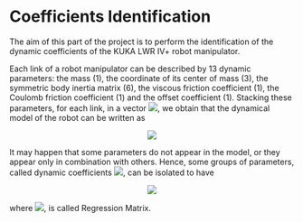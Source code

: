 # Coefficients Identification
The aim of this part of the project is to perform the identification of the dynamic coefficients of the KUKA LWR IV+ robot manipulator.


Each link of a robot manipulator can be described by 13 dynamic parameters: the mass (1), the coordinate of its center of mass (3), the symmetric body inertia matrix (6), the viscous friction coefficient (1), the Coulomb friction coefficient (1) and the offset coefficient (1). Stacking these parameters, for each link, in a vector <img src="https://user-images.githubusercontent.com/62264708/83349825-ff4d3480-a337-11ea-800e-2752d56c192d.png">, we obtain that the dynamical model of the robot can be written as

<p align="center"> <img src="https://user-images.githubusercontent.com/62264708/83349828-ff4d3480-a337-11ea-8a05-de4ca9d3c3f4.png"> </p>


It may happen that some parameters do not appear in the model, or they appear only in combination with others. Hence, some groups of parameters, called dynamic coefficients <img src="https://user-images.githubusercontent.com/62264708/83349829-ffe5cb00-a337-11ea-9d31-e7841e4982dd.png">, can be isolated to have 

<p align="center"> <img src="https://user-images.githubusercontent.com/62264708/83349832-ffe5cb00-a337-11ea-8910-92e48a0fbaa8.png"> </p>

where <img src="https://user-images.githubusercontent.com/62264708/83349823-feb49e00-a337-11ea-99f8-350e397635a1.png">, is called Regression Matrix.
